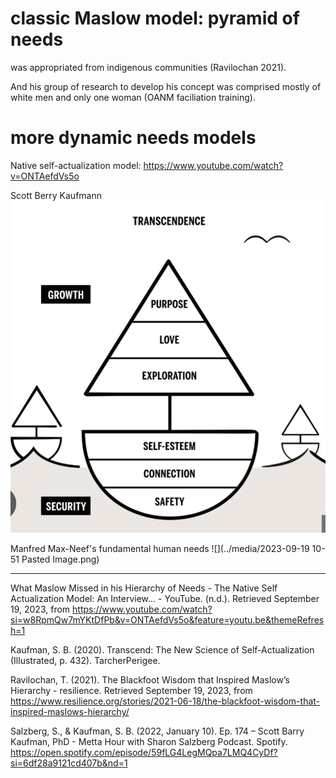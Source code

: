 # classic Maslow model: pyramid of needs
was appropriated from indigenous communities (Ravilochan 2021).

And his group of research to develop his concept was comprised mostly of white men and only one woman (OANM faciliation training). 

# more dynamic needs models 
Native self-actualization model: https://www.youtube.com/watch?v=ONTAefdVs5o

Scott Berry Kaufmann 
![](../media/cleanshot_2024-04-13-at-19-06-57@2x.png)

Manfred Max-Neef's fundamental human needs
![](../media/2023-09-19 10-51 Pasted Image.png)

________
What Maslow Missed in his Hierarchy of Needs - The Native Self Actualization Model: An Interview... - YouTube. (n.d.). Retrieved September 19, 2023, from https://www.youtube.com/watch?si=w8RpmQw7mYKtDfPb&v=ONTAefdVs5o&feature=youtu.be&themeRefresh=1

Kaufman, S. B. (2020). Transcend: The New Science of Self-Actualization (Illustrated, p. 432). TarcherPerigee.

Ravilochan, T. (2021). The Blackfoot Wisdom that Inspired Maslow’s Hierarchy - resilience. Retrieved September 19, 2023, from https://www.resilience.org/stories/2021-06-18/the-blackfoot-wisdom-that-inspired-maslows-hierarchy/

Salzberg, S., & Kaufman, S. B. (2022, January 10). Ep. 174 – Scott Barry Kaufman, PhD - Metta Hour with Sharon Salzberg Podcast. Spotify. https://open.spotify.com/episode/59fLG4LegMQpa7LMQ4CyDf?si=6df28a9121cd407b&nd=1

